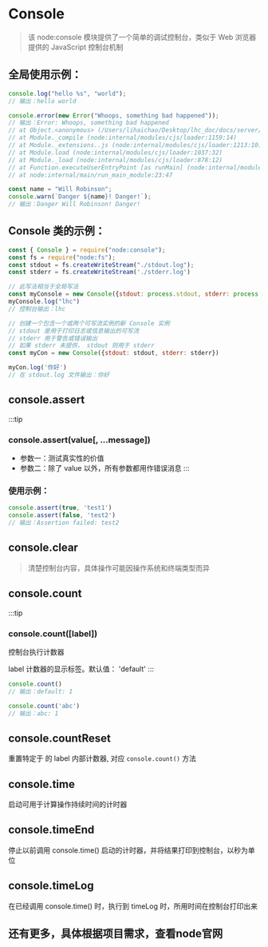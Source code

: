 # Console
> 该 node:console 模块提供了一个简单的调试控制台，类似于 Web 浏览器提供的 JavaScript 控制台机制

## 全局使用示例：
```js
console.log("hello %s", "world");
// 输出：hello world

console.error(new Error("Whoops, something bad happened"));
// 输出：Error: Whoops, something bad happened
// at Object.<anonymous> (/Users/lihaichao/Desktop/lhc_doc/docs/server/nodejs/demo.js:4:15)
// at Module._compile (node:internal/modules/cjs/loader:1159:14)
// at Module._extensions..js (node:internal/modules/cjs/loader:1213:10)
// at Module.load (node:internal/modules/cjs/loader:1037:32)
// at Module._load (node:internal/modules/cjs/loader:878:12)
// at Function.executeUserEntryPoint [as runMain] (node:internal/modules/run_main:81:12)
// at node:internal/main/run_main_module:23:47

const name = "Will Robinson";
console.warn(`Danger ${name}! Danger!`);
// 输出：Danger Will Robinson! Danger!
``` 

## Console 类的示例：
```js
const { Console } = require("node:console");
const fs = require("node:fs");
const stdout = fs.createWriteStream("./stdout.log");
const stderr = fs.createWriteStream('./stderr.log')

// 此写法相当于全局写法
const myConsole = new Console({stdout: process.stdout, stderr: process.stderr});
myConsole.log("lhc")
// 控制台输出：lhc

// 创建一个包含一个或两个可写流实例的新 Console 实例
// stdout 是用于打印日志或信息输出的可写流
// stderr 用于警告或错误输出
// 如果 stderr 未提供， stdout 则用于 stderr 
const myCon = new Console({stdout: stdout, stderr: stderr})

myCon.log('你好')
// 在 stdout.log 文件输出：你好
```

## console.assert
:::tip
### console.assert(value[, ...message])
- 参数一：测试真实性的价值
- 参数二：除了 value 以外，所有参数都用作错误消息
:::
### 使用示例：
```js
console.assert(true, 'test1')
console.assert(false, 'test2')
// 输出：Assertion failed: test2
```
## console.clear
> 清楚控制台内容，具体操作可能因操作系统和终端类型而异

## console.count
:::tip
### console.count([label])
控制台执行计数器

label 计数器的显示标签。默认值： 'default'
:::

```js
console.count()
// 输出：default: 1

console.count('abc')
// 输出：abc: 1
```

## console.countReset
重置特定于 的 label 内部计数器, 对应 `console.count()` 方法

## console.time
启动可用于计算操作持续时间的计时器

## console.timeEnd
停止以前调用 console.time() 启动的计时器，并将结果打印到控制台，以秒为单位

## console.timeLog
在已经调用 console.time() 时，执行到 timeLog 时，所用时间在控制台打印出来

## 还有更多，具体根据项目需求，查看node官网